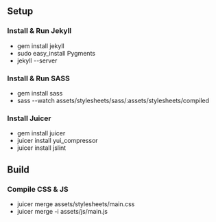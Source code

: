 ## Setup

### Install & Run Jekyll
- gem install jekyll
- sudo easy_install Pygments
- jekyll --server

### Install & Run SASS
- gem install sass
- sass --watch assets/stylesheets/sass/:assets/stylesheets/compiled

### Install Juicer
- gem install juicer
- juicer install yui_compressor
- juicer install jslint

## Build

### Compile CSS & JS
- juicer merge assets/stylesheets/main.css
- juicer merge -i assets/js/main.js
